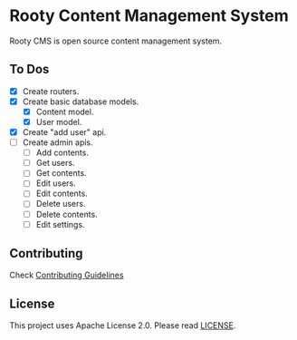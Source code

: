 # Rooty Content Management System
Rooty CMS is open source content management system.

## To Dos
- [x] Create routers.
- [x] Create basic database models.
  - [x] Content model.
  - [x] User model.
- [x] Create "add user" api.
- [ ] Create admin apis.
  - [ ] Add contents.
  - [ ] Get users.
  - [ ] Get contents.
  - [ ] Edit users.
  - [ ] Edit contents.
  - [ ] Delete users.
  - [ ] Delete contents.
  - [ ] Edit settings.

## Contributing
Check [Contributing Guidelines](https://github.com/rootysoftware/rooty-cms/blob/main/CONTRIBUTING.md)

## License
This project uses Apache License 2.0. Please read [LICENSE](https://github.com/rootysoftware/rooty-cms/blob/main/LICENSE).